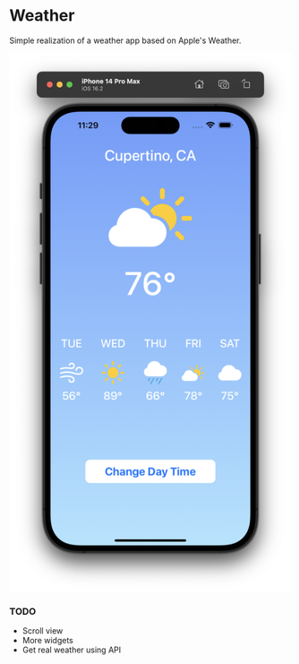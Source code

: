 # Weather

Simple realization of a weather app based on Apple's Weather.

![preview](./img/preview.png)

### TODO

* Scroll view
* More widgets
* Get real weather using API